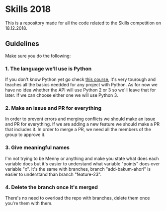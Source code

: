 # Skills 2018

This is a repository made for all the code related to the Skills competition on 18.12.2018.

## Guidelines

Make sure you do the following:

### 1. The language we'll use is Python

If you don't know Python yet go check [this course](https://www.udacity.com/course/programming-foundations-with-python--ud036), it's very tourough and teaches all the basics needded for any project with Python. 
As for now we have no idea whether the API will use Python 2 or 3 so we'll leave that for later. 
If we can choose either one we will use Python 3.

### 2. Make an issue and PR for everything

In order to prevent errors and merging conflicts we should make an issue and PR for everything.
If we are adding a new feature we should make a PR that includes it. 
In order to merge a PR, we need all the members of the group to approve it.

### 3. Give meaningful names

I'm not trying to be Menny or anything and make you state what does each variable does but it's easier to understand what variable "points" does over variable "x".
It's the same with branches, branch "add-bakum-ahori" is easier to understand than branch "feature-23".

### 4. Delete the branch once it's merged

There's no need to overload the repo with branches, delete them once you're them with them.
